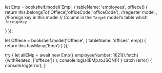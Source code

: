 


let Emp = bookshelf.model('Emp', {
  tableName: 'employees',
  offiece() {
    return this.belongsTo('Offiece','officeCode','officeCode');  //regester model , //Foreign key in this model // Column in the `Target` model's table which `foreignKey`

  }
});
  

let Offiece = bookshelf.model('Offiece', {
  tableName: 'offices',
  emp() {
    return this.hasMany('Emp')
  }
});





  try {
    let  allEMp = await new Emp({ employeeNumber: 1621}).fetch(
      {withRelated: ['offiece']}
    );
    console.log(allEMp.toJSON())
  } catch (error) {
      console.log(error);
}